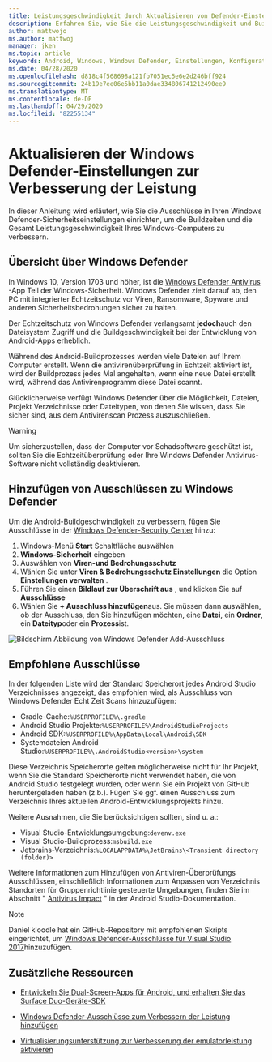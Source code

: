 ```yaml
---
title: Leistungsgeschwindigkeit durch Aktualisieren von Defender-Einstellungen verbessern
description: Erfahren Sie, wie Sie die Leistungsgeschwindigkeit und Buildzeiten verbessern können, indem Sie die Windows Defender-Einstellungen aktualisieren, um die Überprüfung
author: mattwojo
ms.author: mattwoj
manager: jken
ms.topic: article
keywords: Android, Windows, Windows Defender, Einstellungen, Konfiguration, Ausschlüsse,% User Profile%, devenv. exe, Leistung, Geschwindigkeit, Build, gradle
ms.date: 04/28/2020
ms.openlocfilehash: d818c4f568698a121fb7051ec5e6e2d246bff924
ms.sourcegitcommit: 24b19e7ee06e5bb11a0dae334806741212490ee9
ms.translationtype: MT
ms.contentlocale: de-DE
ms.lasthandoff: 04/29/2020
ms.locfileid: "82255134"
---
```

# <a name="update-windows-defender-settings-to-improve-performance"></a>Aktualisieren der Windows Defender-Einstellungen zur Verbesserung der Leistung

In dieser Anleitung wird erläutert, wie Sie die Ausschlüsse in Ihren Windows Defender-Sicherheitseinstellungen einrichten, um die Buildzeiten und die Gesamt Leistungsgeschwindigkeit Ihres Windows-Computers zu verbessern.

## <a name="windows-defender-overview"></a>Übersicht über Windows Defender

In Windows 10, Version 1703 und höher, ist die [Windows Defender Antivirus](https://docs.microsoft.com/windows/security/threat-protection/windows-defender-antivirus/windows-defender-security-center-antivirus) -App Teil der Windows-Sicherheit. Windows Defender zielt darauf ab, den PC mit integrierter Echtzeitschutz vor Viren, Ransomware, Spyware und anderen Sicherheitsbedrohungen sicher zu halten.

Der Echtzeitschutz von Windows Defender verlangsamt **jedoch**auch den Dateisystem Zugriff und die Buildgeschwindigkeit bei der Entwicklung von Android-Apps erheblich.

Während des Android-Buildprozesses werden viele Dateien auf Ihrem Computer erstellt. Wenn die antivirenüberprüfung in Echtzeit aktiviert ist, wird der Buildprozess jedes Mal angehalten, wenn eine neue Datei erstellt wird, während das Antivirenprogramm diese Datei scannt.

Glücklicherweise verfügt Windows Defender über die Möglichkeit, Dateien, Projekt Verzeichnisse oder Dateitypen, von denen Sie wissen, dass Sie sicher sind, aus dem Antivirenscan Prozess auszuschließen.

> [!WARNING]
> Um sicherzustellen, dass der Computer vor Schadsoftware geschützt ist, sollten Sie die Echtzeitüberprüfung oder Ihre Windows Defender Antivirus-Software nicht vollständig deaktivieren.

## <a name="add-exclusions-to-windows-defender"></a>Hinzufügen von Ausschlüssen zu Windows Defender

Um die Android-Buildgeschwindigkeit zu verbessern, fügen Sie Ausschlüsse in der [Windows Defender-Security Center](windowsdefender://) hinzu:

1. Windows-Menü **Start** Schaltfläche auswählen
2. **Windows-Sicherheit** eingeben
3. Auswählen von **Viren-und Bedrohungsschutz**
4. Wählen Sie unter **Viren & Bedrohungsschutz Einstellungen** die Option **Einstellungen verwalten** .
5. Führen Sie einen **Bildlauf zur Überschrift aus** , und klicken Sie auf **Ausschlüsse**
6. Wählen Sie **+ Ausschluss hinzufügen**aus. Sie müssen dann auswählen, ob der Ausschluss, den Sie hinzufügen möchten, eine **Datei**, ein **Ordner**, ein **Dateityp**oder ein **Prozess**ist.

![Bildschirm Abbildung von Windows Defender Add-Ausschluss](../images/windows-defender-exclusions.png)

## <a name="recommended-exclusions"></a>Empfohlene Ausschlüsse

In der folgenden Liste wird der Standard Speicherort jedes Android Studio Verzeichnisses angezeigt, das empfohlen wird, als Ausschluss von Windows Defender Echt Zeit Scans hinzuzufügen:

- Gradle-Cache:`%USERPROFILE%\.gradle`
- Android Studio Projekte:`%USERPROFILE%\AndroidStudioProjects`
- Android SDK:`%USERPROFILE%\AppData\Local\Android\SDK`
- Systemdateien Android Studio:`%USERPROFILE%\.AndroidStudio<version>\system`

Diese Verzeichnis Speicherorte gelten möglicherweise nicht für Ihr Projekt, wenn Sie die Standard Speicherorte nicht verwendet haben, die von Android Studio festgelegt wurden, oder wenn Sie ein Projekt von GitHub heruntergeladen haben (z.b.). Fügen Sie ggf. einen Ausschluss zum Verzeichnis Ihres aktuellen Android-Entwicklungsprojekts hinzu.

Weitere Ausnahmen, die Sie berücksichtigen sollten, sind u. a.:

- Visual Studio-Entwicklungsumgebung:`devenv.exe`
- Visual Studio-Buildprozess:`msbuild.exe`
- Jetbrains-Verzeichnis:`%LOCALAPPDATA%\JetBrains\<Transient directory (folder)>`

Weitere Informationen zum Hinzufügen von Antiviren-Überprüfungs Ausschlüssen, einschließlich Informationen zum Anpassen von Verzeichnis Standorten für Gruppenrichtlinie gesteuerte Umgebungen, finden Sie im Abschnitt " [Antivirus Impact](https://developer.android.com/studio/intro/studio-config#antivirus-impact) " in der Android Studio-Dokumentation.

> [!Note]
> Daniel kloodle hat ein GitHub-Repository mit empfohlenen Skripts eingerichtet, um [Windows Defender-Ausschlüsse für Visual Studio 2017](https://gist.github.com/dknoodle/5a66b8b8a3f2243f4ca5c855b323cb7b#file-windows-defender-exclusions-vs-2017-ps1-L10)hinzuzufügen.

## <a name="additional-resources"></a>Zusätzliche Ressourcen

- [Entwickeln Sie Dual-Screen-Apps für Android, und erhalten Sie das Surface Duo-Geräte-SDK](https://docs.microsoft.com/dual-screen/android/)

- [Windows Defender-Ausschlüsse zum Verbessern der Leistung hinzufügen](./defender-settings.md)

- [Virtualisierungsunterstützung zur Verbesserung der emulatorleistung aktivieren](./emulator.md#enable-virtualization-support)
